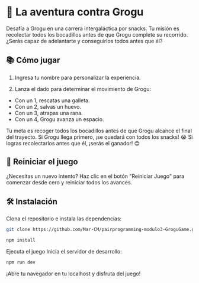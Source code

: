 # 🐸 La aventura contra Grogu

Desafía a Grogu en una carrera intergaláctica por snacks. Tu misión es recolectar todos los bocadillos antes de que Grogu complete su recorrido. ¿Serás capaz de adelantarte y conseguirlos todos antes que él?

## 📚 Cómo jugar

1. Ingresa tu nombre para personalizar la experiencia.

2. Lanza el dado para determinar el movimiento de Grogu:

- Con un 1, rescatas una galleta.
- Con un 2, salvas un huevo.
- Con un 3, atrapas una rana.
- Con un 4, Grogu avanza un espacio.

Tu meta es recoger todos los bocadillos antes de que Grogu alcance el final del trayecto.
Si Grogu llega primero, ¡se quedará con todos los snacks! 😭
Si logras recolectarlos antes que él, ¡serás el ganador! 😊

## 🔄 Reiniciar el juego

¿Necesitas un nuevo intento? Haz clic en el botón "Reiniciar Juego" para comenzar desde cero y reiniciar todos los avances.

## 🛠️ Instalación
Clona el repositorio e instala las dependencias:

```bash
git clone https://github.com/Mar-CM/pairprogramming-modulo3-GroguGame.git
``` 

```bash
npm install
```

Ejecuta el juego
Inicia el servidor de desarrollo:

```bash
npm run dev
```

¡Abre tu navegador en tu localhost y disfruta del juego!
